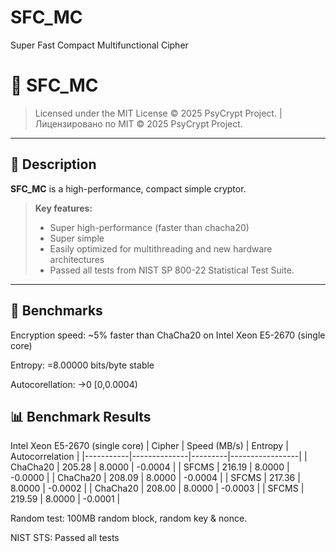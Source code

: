# SFC_MC
Super Fast Compact Multifunctional Cipher

# 🚀 SFC_MC

> Licensed under the MIT License © 2025 PsyCrypt Project. | Лицензировано по MIT © 2025 PsyCrypt Project.

---

## 📖 Description

**SFC_MC** is a high-performance, compact simple cryptor.  

> **Key features:**
> - Super high-performance (faster than chacha20)
> - Super simple
> - Easily optimized for multithreading and new hardware architectures
> - Passed all tests from NIST SP 800-22 Statistical Test Suite.

---

## 🧪 Benchmarks
Encryption speed: ~5% faster than ChaCha20 on Intel Xeon E5-2670 (single core)

Entropy: =8.00000 bits/byte stable

Autocorellation: ->0  [0,0.0004)

## 📊 Benchmark Results
Intel Xeon E5-2670 (single core)
| Cipher    | Speed (MB/s) | Entropy | Autocorrelation |
|-----------|--------------|---------|-----------------|
| ChaCha20  | 205.28       | 8.0000  | -0.0004          |
| SFCMS     | 216.19       | 8.0000  | -0.0000          |
| ChaCha20  | 208.09       | 8.0000  | -0.0004          |
| SFCMS     | 217.36       | 8.0000  | -0.0002          |
| ChaCha20  | 208.00       | 8.0000  | -0.0003          |
| SFCMS     | 219.59       | 8.0000  | -0.0001          |

Random test: 100MB random block, random key & nonce.




NIST STS: Passed all tests



